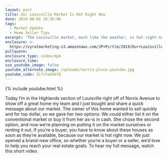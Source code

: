```yaml
---
layout: post
title: Our Louisville Market Is Hot Right Now
date: 2019-08-02 20:36:00
tags:
  - Market Update
  - Home Seller Tips
excerpt: 'The Louisville market, much like the weather, is hot right now.'
enclosure: >-
  https://vyralmarketing.s3.amazonaws.com/JP+Pirtle/2019/Our+Louisville+Market+Is+Hot+Right+Now.mp4
pullquote:
enclosure_type: video/mp4
enclosure_time:
use_youtube_image: false
youtube_alternate_image: /uploads/norris-place-youtube.jpg
youtube_code: ILfvlwG4kYQ
---
```


{% include youtube.html %}

Today I’m in the Highlands section of Louisville right off of Norris Avenue to show off a great home my team and I just bought and share a quick message about our market. The owner of this home wanted to sell quickly and for top dollar, so we gave her two options: We could either list it on the conventional market or buy it from her as-is in cash. She chose the second option, and now we’re planning on putting it on the market ourselves or renting it out. If you’re a buyer, you have to know about these houses as soon as they’re available, because our market is hot right now. We just opened a brand-new office, so whether you’re a buyer or a seller, we’d love to help you reach your real estate goals. To hear my full message, watch this short video.